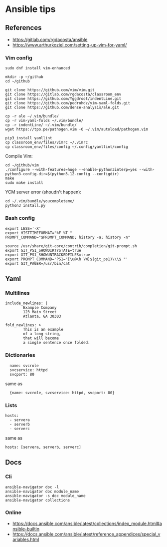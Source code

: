 # Ansible tips

## References

- https://gitlab.com/rgdacosta/ansible
- https://www.arthurkoziel.com/setting-up-vim-for-yaml/

### Vim config

```
sudo dnf install vim-enhanced

mkdir -p ~/github
cd ~/github

git clone https://github.com/vim/vim.git
git clone https://gitlab.com/rgdacosta/classroom_env
git clone https://github.com/Yggdroot/indentLine.git
git clone https://github.com/pedrohdz/vim-yaml-folds.git
git clone https://github.com/dense-analysis/ale.git

cp -r ale ~/.vim/bundle/
cp -r vim-yaml-folds ~/.vim/bundle/
cp -r indentLine/ ~/.vim/bundle/
wget https://tpo.pe/pathogen.vim -O ~/.vim/autoload/pathogen.vim

pip3 install yamllint
cp classroom_env/files/vimrc ~/.vimrc
cp classroom_env/files/config ~/.config/yamllint/config
```

Compile Vim:
```
cd ~/github/vim
./configure --with-features=huge --enable-python3interp=yes --with-python3-config-dir=$(python3.12-config --configdir)
make
sudo make install
```

YCM server error (shoudn't happen):
```
cd ~/.vim/bundle/youcompleteme/
python3 install.py
```

### Bash config

```
export LESS='-X'
export HISTTIMEFORMAT="%F %T "
PROMPT_COMMAND="$PROMPT_COMMAND; history -a; history -n"

source /usr/share/git-core/contrib/completion/git-prompt.sh
export GIT_PS1_SHOWDIRTYSTATE=true
export GIT_PS1_SHOWUNTRACKEDFILES=true
export PROMPT_COMMAND='PS1="[\u@\h \W]$(git_ps1)\\\$ "'
export GIT_PAGER=/usr/bin/cat
```

## Yaml

### Multilines

```
include_newlines: |
        Example Company
        123 Main Street
        Atlanta, GA 30303

fold_newlines: >
        This is an example
        of a long string,
        that will become
        a single sentence once folded.
```

### Dictionaries

```
  name: svcrole
  svcservice: httpd
  svcport: 80
```
same as
```
  {name: svcrole, svcservice: httpd, svcport: 80}
```

### Lists

```
hosts:
  - servera
  - serverb
  - serverc
```
same as
```
hosts: [servera, serverb, serverc]
```

## Docs 

### Cli

```
ansible-navigator doc -l
ansible-navigator doc module_name
ansible-navigator -s doc module_name
ansible-navigator collections
```

### Online

- https://docs.ansible.com/ansible/latest/collections/index_module.html#ansible-builtin
- https://docs.ansible.com/ansible/latest/reference_appendices/special_variables.html


